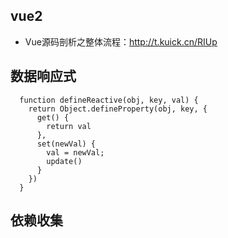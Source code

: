 ## vue2
- Vue源码剖析之整体流程：http://t.kuick.cn/RIUp

## 数据响应式
```
  function defineReactive(obj, key, val) {
    return Object.defineProperty(obj, key, {
      get() {
        return val
      },
      set(newVal) {
        val = newVal;
        update()
      }
    })
  }
```
## 依赖收集